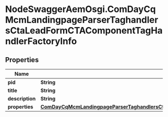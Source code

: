 # NodeSwaggerAemOsgi.ComDayCqMcmLandingpageParserTaghandlersCtaLeadFormCTAComponentTagHandlerFactoryInfo

## Properties

Name | Type | Description | Notes
------------ | ------------- | ------------- | -------------
**pid** | **String** |  | [optional] 
**title** | **String** |  | [optional] 
**description** | **String** |  | [optional] 
**properties** | [**ComDayCqMcmLandingpageParserTaghandlersCtaLeadFormCTAComponentTagHandlerFactoryProperties**](ComDayCqMcmLandingpageParserTaghandlersCtaLeadFormCTAComponentTagHandlerFactoryProperties.md) |  | [optional] 


